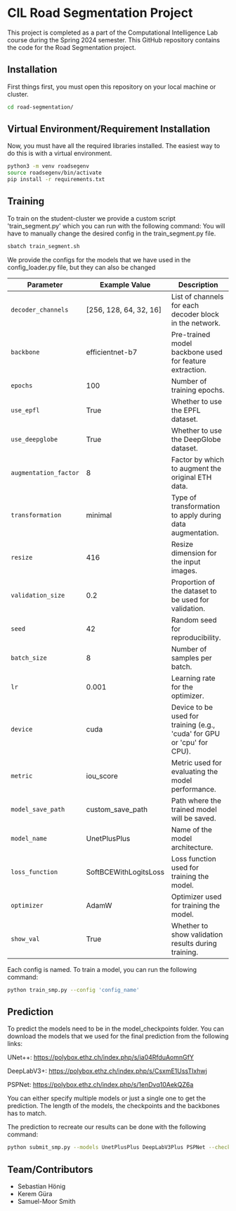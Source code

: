 # CIL Road Segmentation Project
This project is completed as a part of the Computational Intelligence Lab course during the Spring 2024 semester. This GitHub repository contains the code for the Road Segmentation project.

## Installation

First things first, you must open this repository on your local machine or cluster.

```bash
cd road-segmentation/
```

## Virtual Environment/Requirement Installation

Now, you must have all the required libraries installed. The easiest way to do this is with a virtual environment.

```bash
python3 -m venv roadsegenv
source roadsegenv/bin/activate
pip install -r requirements.txt
```
## Training
To train on the student-cluster we provide a custom script 'train_segment.py' which you can run with the following command:
You will have to manually change the desired config in the train_segment.py file. 
```bash
sbatch train_segment.sh
```
We provide the configs for the models that we have used in the config_loader.py file, but 
they can also be changed

| Parameter             | Example Value          | Description                                                             |
|-----------------------|------------------------|-------------------------------------------------------------------------|
| `decoder_channels`    | [256, 128, 64, 32, 16] | List of channels for each decoder block in the network.                 |
| `backbone`            | efficientnet-b7        | Pre-trained model backbone used for feature extraction.                 |
| `epochs`              | 100                    | Number of training epochs.                                              |
| `use_epfl`            | True                   | Whether to use the EPFL dataset.                                        |
| `use_deepglobe`       | True                   | Whether to use the DeepGlobe dataset.                                   |
| `augmentation_factor` | 8                      | Factor by which to augment the original ETH data.                       |
| `transformation`      | minimal                | Type of transformation to apply during data augmentation.               |
| `resize`              | 416                    | Resize dimension for the input images.                                  |
| `validation_size`     | 0.2                    | Proportion of the dataset to be used for validation.                    |
| `seed`                | 42                     | Random seed for reproducibility.                                        |
| `batch_size`          | 8                      | Number of samples per batch.                                            |
| `lr`                  | 0.001                  | Learning rate for the optimizer.                                        |
| `device`              | cuda                   | Device to be used for training (e.g., 'cuda' for GPU or 'cpu' for CPU). |
| `metric`              | iou_score              | Metric used for evaluating the model performance.                       |
| `model_save_path`     | custom_save_path       | Path where the trained model will be saved.                             |
| `model_name`          | UnetPlusPlus           | Name of the model architecture.                                         |
| `loss_function`       | SoftBCEWithLogitsLoss  | Loss function used for training the model.                              |
| `optimizer`           | AdamW                  | Optimizer used for training the model.                                  |
| `show_val`            | True                   | Whether to show validation results during training.                     |


Each config is named. To train a model, you can run the following command:

```bash
python train_smp.py --config 'config_name'
```

## Prediction

To predict the models need to be in the model_checkpoints folder. You can download the models that we used for the final prediction from the following links:

UNet++: https://polybox.ethz.ch/index.php/s/ia04RfduAomnGfY

DeepLabV3+: https://polybox.ethz.ch/index.php/s/CsxmE1UssTIxhwj

PSPNet: https://polybox.ethz.ch/index.php/s/1enDvq10AekQZ6a

You can either specify multiple models or just a single one to get the prediction. The length of the models, the checkpoints and the backbones has to match.

The prediction to recreate our results can be done with the following command:

```bash
python submit_smp.py --models UnetPlusPlus DeepLabV3Plus PSPNet --checkpoints model_checkpoints/UNetpp_B7_Final.pt model_checkpoints/DeepLab_regnetx_final.pt model_checkpoints/Psp_resnet200e_final.pt --backbones efficientnet-b7 timm-regnetx_160 timm-resnest200e --device cpu --data-dir data --submission-dir submissions/Ensemble.csv
```


## Team/Contributors
- Sebastian Hönig
- Kerem Güra
- Samuel-Moor Smith
